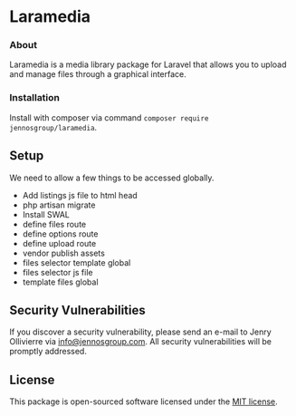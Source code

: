# Laramedia

### About

Laramedia is a media library package for Laravel that allows you to upload and manage files through a graphical interface.

### Installation

Install with composer via command `composer require jennosgroup/laramedia`.

## Setup

We need to allow a few things to be accessed globally.

- Add listings js file to html head
- php artisan migrate
- Install SWAL
- define files route
- define options route
- define upload route
- vendor publish assets
- files selector template global
- files selector js file
- template files global

## Security Vulnerabilities

If you discover a security vulnerability, please send an e-mail to Jenry Ollivierre via [info@jennosgroup.com](mailto:info@jennosgroup.com). All security vulnerabilities will be promptly addressed.

## License

This package is open-sourced software licensed under the [MIT license](https://opensource.org/licenses/MIT).
